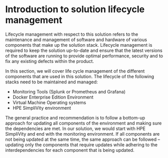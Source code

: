 # Introduction to solution lifecycle management

Lifecycle management with respect to this solution refers to the maintenance and management of software and hardware of various components that make up the solution stack. Lifecycle management is required to keep the solution up-to-date and ensure that the latest versions of the software are running to provide optimal performance, security and to fix any existing defects within the product.

In this section, we will cover life cycle management of the different components that are used in this solution. The lifecycle of the following stacks need to be maintained and managed:

-   Monitoring Tools \(Splunk or Prometheus and Grafana\)
-   Docker Enterprise Edition Environment
-   Virtual Machine Operating systems
-   HPE SimpliVity environment

The general practice and recommendation is to follow a bottom-up approach for updating all components of the environment and making sure the dependencies are met. In our solution, we would start with HPE SimpliVity and end with the monitoring environment. If all components are not being updated at the same time, the same approach can be followed – updating only the components that require updates while adhering to the interdependencies for each component that is being updated.
